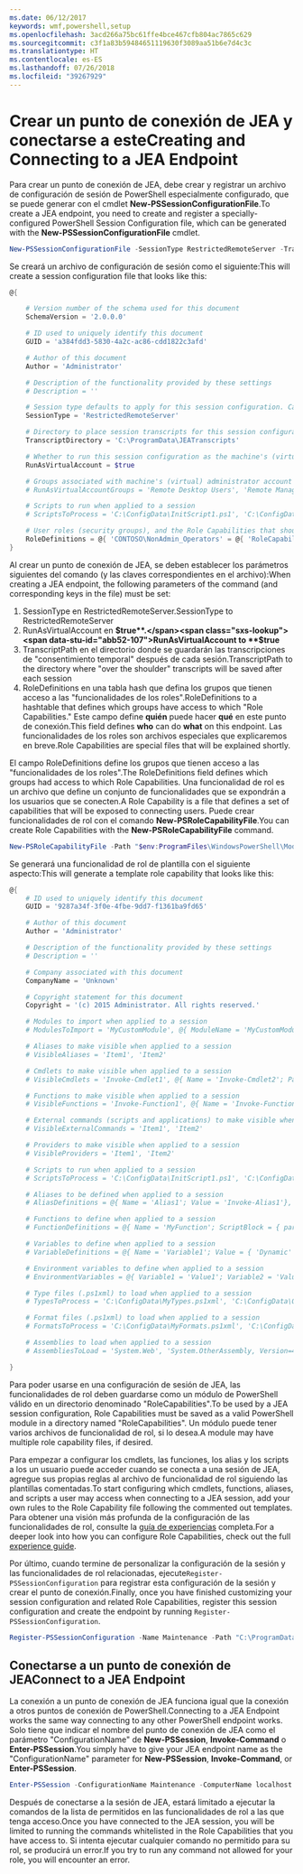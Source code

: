 ```yaml
---
ms.date: 06/12/2017
keywords: wmf,powershell,setup
ms.openlocfilehash: 3acd266a75bc61ffe4bce467cfb804ac7865c629
ms.sourcegitcommit: c3f1a83b59484651119630f3089aa51b6e7d4c3c
ms.translationtype: HT
ms.contentlocale: es-ES
ms.lasthandoff: 07/26/2018
ms.locfileid: "39267929"
---
```

# <a name="creating-and-connecting-to-a-jea-endpoint"></a><span data-ttu-id="abb52-102">Crear un punto de conexión de JEA y conectarse a este</span><span class="sxs-lookup"><span data-stu-id="abb52-102">Creating and Connecting to a JEA Endpoint</span></span>

<span data-ttu-id="abb52-103">Para crear un punto de conexión de JEA, debe crear y registrar un archivo de configuración de sesión de PowerShell especialmente configurado, que se puede generar con el cmdlet **New-PSSessionConfigurationFile**.</span><span class="sxs-lookup"><span data-stu-id="abb52-103">To create a JEA endpoint, you need to create and register a specially-configured PowerShell Session Configuration file, which can be generated with the **New-PSSessionConfigurationFile** cmdlet.</span></span>

```powershell
New-PSSessionConfigurationFile -SessionType RestrictedRemoteServer -TranscriptDirectory "C:\ProgramData\JEATranscripts" -RunAsVirtualAccount -RoleDefinitions @{ 'CONTOSO\NonAdmin_Operators' = @{ RoleCapabilities = 'Maintenance' }} -Path "$env:ProgramData\JEAConfiguration\Demo.pssc"
```

<span data-ttu-id="abb52-104">Se creará un archivo de configuración de sesión como el siguiente:</span><span class="sxs-lookup"><span data-stu-id="abb52-104">This will create a session configuration file that looks like this:</span></span>

```powershell
@{

    # Version number of the schema used for this document
    SchemaVersion = '2.0.0.0'

    # ID used to uniquely identify this document
    GUID = 'a384fdd3-5830-4a2c-ac86-cdd1822c3afd'

    # Author of this document
    Author = 'Administrator'

    # Description of the functionality provided by these settings
    # Description = ''

    # Session type defaults to apply for this session configuration. Can be 'RestrictedRemoteServer' (recommended), 'Empty', or 'Default'
    SessionType = 'RestrictedRemoteServer'

    # Directory to place session transcripts for this session configuration
    TranscriptDirectory = 'C:\ProgramData\JEATranscripts'

    # Whether to run this session configuration as the machine's (virtual) administrator account
    RunAsVirtualAccount = $true

    # Groups associated with machine's (virtual) administrator account
    # RunAsVirtualAccountGroups = 'Remote Desktop Users', 'Remote Management Users'

    # Scripts to run when applied to a session
    # ScriptsToProcess = 'C:\ConfigData\InitScript1.ps1', 'C:\ConfigData\InitScript2.ps1'

    # User roles (security groups), and the Role Capabilities that should be applied to them when applied to a session
    RoleDefinitions = @{ 'CONTOSO\NonAdmin_Operators' = @{ 'RoleCapabilities' = 'Maintenance' } }
}
```

<span data-ttu-id="abb52-105">Al crear un punto de conexión de JEA, se deben establecer los parámetros siguientes del comando (y las claves correspondientes en el archivo):</span><span class="sxs-lookup"><span data-stu-id="abb52-105">When creating a JEA endpoint, the following parameters of the command (and corresponding keys in the file) must be set:</span></span>

1. <span data-ttu-id="abb52-106">SessionType en RestrictedRemoteServer.</span><span class="sxs-lookup"><span data-stu-id="abb52-106">SessionType to RestrictedRemoteServer</span></span>
2. <span data-ttu-id="abb52-107">RunAsVirtualAccount en **$true**.</span><span class="sxs-lookup"><span data-stu-id="abb52-107">RunAsVirtualAccount to **$true**</span></span>
3. <span data-ttu-id="abb52-108">TranscriptPath en el directorio donde se guardarán las transcripciones de "consentimiento temporal" después de cada sesión.</span><span class="sxs-lookup"><span data-stu-id="abb52-108">TranscriptPath to the directory where "over the shoulder" transcripts will be saved after each session</span></span>
4. <span data-ttu-id="abb52-109">RoleDefinitions en una tabla hash que defina los grupos que tienen acceso a las "funcionalidades de los roles".</span><span class="sxs-lookup"><span data-stu-id="abb52-109">RoleDefinitions to a hashtable that defines which groups have access to which "Role Capabilities."</span></span> <span data-ttu-id="abb52-110">Este campo define **quién** puede hacer **qué** en este punto de conexión.</span><span class="sxs-lookup"><span data-stu-id="abb52-110">This field defines **who** can do **what** on this endpoint.</span></span> <span data-ttu-id="abb52-111">Las funcionalidades de los roles son archivos especiales que explicaremos en breve.</span><span class="sxs-lookup"><span data-stu-id="abb52-111">Role Capabilities are special files that will be explained shortly.</span></span>

<span data-ttu-id="abb52-112">El campo RoleDefinitions define los grupos que tienen acceso a las "funcionalidades de los roles".</span><span class="sxs-lookup"><span data-stu-id="abb52-112">The RoleDefinitions field defines which groups had access to which Role Capabilities.</span></span> <span data-ttu-id="abb52-113">Una funcionalidad de rol es un archivo que define un conjunto de funcionalidades que se expondrán a los usuarios que se conecten.</span><span class="sxs-lookup"><span data-stu-id="abb52-113">A Role Capability is a file that defines a set of capabilities that will be exposed to connecting users.</span></span>
<span data-ttu-id="abb52-114">Puede crear funcionalidades de rol con el comando **New-PSRoleCapabilityFile**.</span><span class="sxs-lookup"><span data-stu-id="abb52-114">You can create Role Capabilities with the **New-PSRoleCapabilityFile** command.</span></span>

```powershell
New-PSRoleCapabilityFile -Path "$env:ProgramFiles\WindowsPowerShell\Modules\DemoModule\RoleCapabilities\Maintenance.psrc"
```

<span data-ttu-id="abb52-115">Se generará una funcionalidad de rol de plantilla con el siguiente aspecto:</span><span class="sxs-lookup"><span data-stu-id="abb52-115">This will generate a template role capability that looks like this:</span></span>

```powershell
@{
    # ID used to uniquely identify this document
    GUID = '9287a34f-3f0e-4fbe-9dd7-f1361ba9fd65'

    # Author of this document
    Author = 'Administrator'

    # Description of the functionality provided by these settings
    # Description = ''

    # Company associated with this document
    CompanyName = 'Unknown'

    # Copyright statement for this document
    Copyright = '(c) 2015 Administrator. All rights reserved.'

    # Modules to import when applied to a session
    # ModulesToImport = 'MyCustomModule', @{ ModuleName = 'MyCustomModule'; ModuleVersion = '1.0.0.0'; GUID = '4d30d5f0-cb16-4898-812d-f20a6c596bdf' }

    # Aliases to make visible when applied to a session
    # VisibleAliases = 'Item1', 'Item2'

    # Cmdlets to make visible when applied to a session
    # VisibleCmdlets = 'Invoke-Cmdlet1', @{ Name = 'Invoke-Cmdlet2'; Parameters = @{ Name = 'Parameter1'; ValidateSet = 'Item1', 'Item2' }, @{ Name = 'Parameter2'; ValidatePattern = 'L*' } }

    # Functions to make visible when applied to a session
    # VisibleFunctions = 'Invoke-Function1', @{ Name = 'Invoke-Function2'; Parameters = @{ Name = 'Parameter1'; ValidateSet = 'Item1', 'Item2' }, @{ Name = 'Parameter2'; ValidatePattern = 'L*' } }

    # External commands (scripts and applications) to make visible when applied to a session
    # VisibleExternalCommands = 'Item1', 'Item2'

    # Providers to make visible when applied to a session
    # VisibleProviders = 'Item1', 'Item2'

    # Scripts to run when applied to a session
    # ScriptsToProcess = 'C:\ConfigData\InitScript1.ps1', 'C:\ConfigData\InitScript2.ps1'

    # Aliases to be defined when applied to a session
    # AliasDefinitions = @{ Name = 'Alias1'; Value = 'Invoke-Alias1'}, @{ Name = 'Alias2'; Value = 'Invoke-Alias2'}

    # Functions to define when applied to a session
    # FunctionDefinitions = @{ Name = 'MyFunction'; ScriptBlock = { param($MyInput) $MyInput } }

    # Variables to define when applied to a session
    # VariableDefinitions = @{ Name = 'Variable1'; Value = { 'Dynamic' + 'InitialValue' } }, @{ Name = 'Variable2'; Value = 'StaticInitialValue' }

    # Environment variables to define when applied to a session
    # EnvironmentVariables = @{ Variable1 = 'Value1'; Variable2 = 'Value2' }

    # Type files (.ps1xml) to load when applied to a session
    # TypesToProcess = 'C:\ConfigData\MyTypes.ps1xml', 'C:\ConfigData\OtherTypes.ps1xml'

    # Format files (.ps1xml) to load when applied to a session
    # FormatsToProcess = 'C:\ConfigData\MyFormats.ps1xml', 'C:\ConfigData\OtherFormats.ps1xml'

    # Assemblies to load when applied to a session
    # AssembliesToLoad = 'System.Web', 'System.OtherAssembly, Version=4.0.0.0, Culture=neutral, PublicKeyToken=b03f5f7f11d50a3a'

}
```

<span data-ttu-id="abb52-116">Para poder usarse en una configuración de sesión de JEA, las funcionalidades de rol deben guardarse como un módulo de PowerShell válido en un directorio denominado "RoleCapabilities".</span><span class="sxs-lookup"><span data-stu-id="abb52-116">To be used by a JEA session configuration, Role Capabilities must be saved as a valid PowerShell module in a directory named "RoleCapabilities".</span></span> <span data-ttu-id="abb52-117">Un módulo puede tener varios archivos de funcionalidad de rol, si lo desea.</span><span class="sxs-lookup"><span data-stu-id="abb52-117">A module may have multiple role capability files, if desired.</span></span>

<span data-ttu-id="abb52-118">Para empezar a configurar los cmdlets, las funciones, los alias y los scripts a los un usuario puede acceder cuando se conecta a una sesión de JEA, agregue sus propias reglas al archivo de funcionalidad de rol siguiendo las plantillas comentadas.</span><span class="sxs-lookup"><span data-stu-id="abb52-118">To start configuring which cmdlets, functions, aliases, and scripts a user may access when connecting to a JEA session, add your own rules to the Role Capability file following the commented out templates.</span></span> <span data-ttu-id="abb52-119">Para obtener una visión más profunda de la configuración de las funcionalidades de rol, consulte la [guía de experiencias](http://aka.ms/JEA) completa.</span><span class="sxs-lookup"><span data-stu-id="abb52-119">For a deeper look into how you can configure Role Capabilities, check out the full [experience guide](http://aka.ms/JEA).</span></span>

<span data-ttu-id="abb52-120">Por último, cuando termine de personalizar la configuración de la sesión y las funcionalidades de rol relacionadas, ejecute`Register-PSSessionConfiguration` para registrar esta configuración de la sesión y crear el punto de conexión.</span><span class="sxs-lookup"><span data-stu-id="abb52-120">Finally, once you have finished customizing your session configuration and related Role Capabilities, register this session configuration and create the endpoint by running `Register-PSSessionConfiguration`.</span></span>

```powershell
Register-PSSessionConfiguration -Name Maintenance -Path "C:\ProgramData\JEAConfiguration\Demo.pssc"
```

## <a name="connect-to-a-jea-endpoint"></a><span data-ttu-id="abb52-121">Conectarse a un punto de conexión de JEA</span><span class="sxs-lookup"><span data-stu-id="abb52-121">Connect to a JEA Endpoint</span></span>

<span data-ttu-id="abb52-122">La conexión a un punto de conexión de JEA funciona igual que la conexión a otros puntos de conexión de PowerShell.</span><span class="sxs-lookup"><span data-stu-id="abb52-122">Connecting to a JEA Endpoint works the same way connecting to any other PowerShell endpoint works.</span></span>
<span data-ttu-id="abb52-123">Solo tiene que indicar el nombre del punto de conexión de JEA como el parámetro "ConfigurationName" de **New-PSSession**, **Invoke-Command** o **Enter-PSSession**.</span><span class="sxs-lookup"><span data-stu-id="abb52-123">You simply have to give your JEA endpoint name as the "ConfigurationName" parameter for **New-PSSession**, **Invoke-Command**, or **Enter-PSSession**.</span></span>

```powershell
Enter-PSSession -ConfigurationName Maintenance -ComputerName localhost
```

<span data-ttu-id="abb52-124">Después de conectarse a la sesión de JEA, estará limitado a ejecutar la comandos de la lista de permitidos en las funcionalidades de rol a las que tenga acceso.</span><span class="sxs-lookup"><span data-stu-id="abb52-124">Once you have connected to the JEA session, you will be limited to running the commands whitelisted in the Role Capabilities that you have access to.</span></span> <span data-ttu-id="abb52-125">Si intenta ejecutar cualquier comando no permitido para su rol, se producirá un error.</span><span class="sxs-lookup"><span data-stu-id="abb52-125">If you try to run any command not allowed for your role, you will encounter an error.</span></span>
